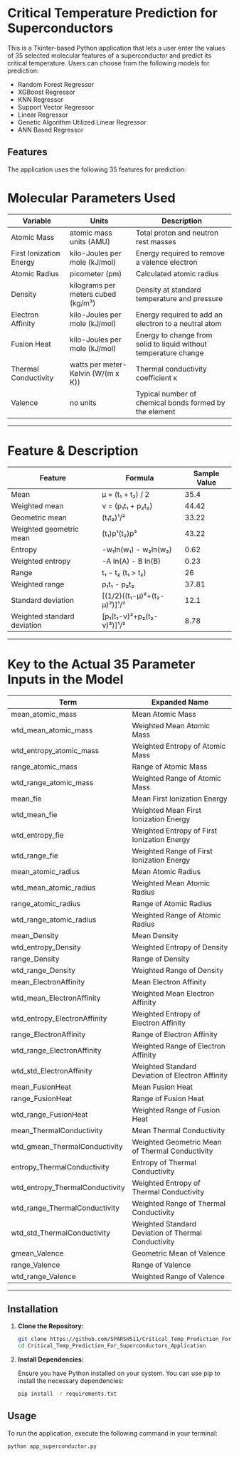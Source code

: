 # Critical Temperature Prediction for Superconductors

This is a Tkinter-based Python application that lets a user enter the values of 35 selected molecular features of a superconductor and predict its critical temperature. Users can choose from the following models for prediction:

- Random Forest Regressor
- XGBoost Regressor
- KNN Regressor
- Support Vector Regressor
- Linear Regressor
- Genetic Algorithm Utilized Linear Regressor
- ANN Based Regressor

## Features

The application uses the following 35 features for prediction:

# Molecular Parameters Used  

| **Variable**               | **Units**                               | **Description**                                                 |
|----------------------------|-----------------------------------------|-----------------------------------------------------------------|
| Atomic Mass                | atomic mass units (AMU)                 | Total proton and neutron rest masses                            |
| First Ionization Energy    | kilo-Joules per mole (kJ/mol)           | Energy required to remove a valence electron                    |
| Atomic Radius              | picometer (pm)                          | Calculated atomic radius                                        |
| Density                    | kilograms per meters cubed (kg/m³)      | Density at standard temperature and pressure                    |
| Electron Affinity          | kilo-Joules per mole (kJ/mol)           | Energy required to add an electron to a neutral atom            |
| Fusion Heat                | kilo-Joules per mole (kJ/mol)           | Energy to change from solid to liquid without temperature change|
| Thermal Conductivity       | watts per meter-Kelvin (W/(m x K))      | Thermal conductivity coefficient κ                              |
| Valence                    | no units                                | Typical number of chemical bonds formed by the element          |
------------------------------------------------------------------------------------------------------------------------------------------


# Feature & Description  

| **Feature**                  | **Formula**                            | **Sample Value**|
|------------------------------|----------------------------------------|-----------------|
| Mean                         | μ = (t₁ + t₂) / 2                      | 35.4            |
| Weighted mean                | ν = (p₁t₁ + p₂t₂)                      | 44.42           |
| Geometric mean               | (t₁t₂)¹/²                              | 33.22           |
| Weighted geometric mean      | (t₁)p¹(t₂)p²                           | 43.22           |
| Entropy                      | -w₁ln(w₁) - w₂ln(w₂)                   | 0.62            |
| Weighted entropy             | -A ln(A) - B ln(B)                     | 0.23            |
| Range                        | t₁ - t₂ (t₁ > t₂)                      | 26              |
| Weighted range               | p₁t₁ - p₂t₂                            | 37.81           |
| Standard deviation           | [(1/2)((t₁-μ)²+(t₂-μ)²)]¹/²            | 12.1            |
| Weighted standard deviation  | [p₁(t₁-ν)²+p₂(t₂-ν)²)]¹/²              | 8.78            |
-------------------------------------------------------------------------------------------

# Key to the Actual 35 Parameter Inputs in the Model  

| **Term**                      | **Expanded Name**                                   |
|-------------------------------|-----------------------------------------------------|
| mean_atomic_mass              | Mean Atomic Mass                                    |
| wtd_mean_atomic_mass          | Weighted Mean Atomic Mass                           |
| wtd_entropy_atomic_mass       | Weighted Entropy of Atomic Mass                     |
| range_atomic_mass             | Range of Atomic Mass                                |
| wtd_range_atomic_mass         | Weighted Range of Atomic Mass                       |
| mean_fie                      | Mean First Ionization Energy                        |
| wtd_mean_fie                  | Weighted Mean First Ionization Energy               |
| wtd_entropy_fie               | Weighted Entropy of First Ionization Energy         |
| wtd_range_fie                 | Weighted Range of First Ionization Energy           |
| mean_atomic_radius            | Mean Atomic Radius                                  |
| wtd_mean_atomic_radius        | Weighted Mean Atomic Radius                         |
| range_atomic_radius           | Range of Atomic Radius                              |
| wtd_range_atomic_radius       | Weighted Range of Atomic Radius                     |
| mean_Density                  | Mean Density                                        |
| wtd_entropy_Density           | Weighted Entropy of Density                         |
| range_Density                 | Range of Density                                    |
| wtd_range_Density             | Weighted Range of Density                           |
| mean_ElectronAffinity         | Mean Electron Affinity                              |
| wtd_mean_ElectronAffinity     | Weighted Mean Electron Affinity                     |
| wtd_entropy_ElectronAffinity  | Weighted Entropy of Electron Affinity               |
| range_ElectronAffinity        | Range of Electron Affinity                          |
| wtd_range_ElectronAffinity    | Weighted Range of Electron Affinity                 |
| wtd_std_ElectronAffinity      | Weighted Standard Deviation of Electron Affinity    |
| mean_FusionHeat               | Mean Fusion Heat                                    |
| range_FusionHeat              | Range of Fusion Heat                                |
| wtd_range_FusionHeat          | Weighted Range of Fusion Heat                       |
| mean_ThermalConductivity      | Mean Thermal Conductivity                           |
| wtd_gmean_ThermalConductivity | Weighted Geometric Mean of Thermal Conductivity     |
| entropy_ThermalConductivity   | Entropy of Thermal Conductivity                     |
| wtd_entropy_ThermalConductivity| Weighted Entropy of Thermal Conductivity           |
| wtd_range_ThermalConductivity | Weighted Range of Thermal Conductivity              |
| wtd_std_ThermalConductivity   | Weighted Standard Deviation of Thermal Conductivity |
| gmean_Valence                 | Geometric Mean of Valence                           |
| range_Valence                 | Range of Valence                                    |
| wtd_range_Valence             | Weighted Range of Valence                           |
---------------------------------------------------------------------------------------


## Installation

1. **Clone the Repository:**

   ```sh
   git clone https://github.com/SPARSH511/Critical_Temp_Prediction_For_Superconductors_Application.git
   cd Critical_Temp_Prediction_For_Superconductors_Application

2. **Install Dependencies:**

   Ensure you have Python installed on your system. You can use pip to install the necessary dependencies:
   ```sh
   pip install -r requirements.txt

## Usage

To run the application, execute the following command in your terminal:
  ```sh
  python app_superconductor.py


